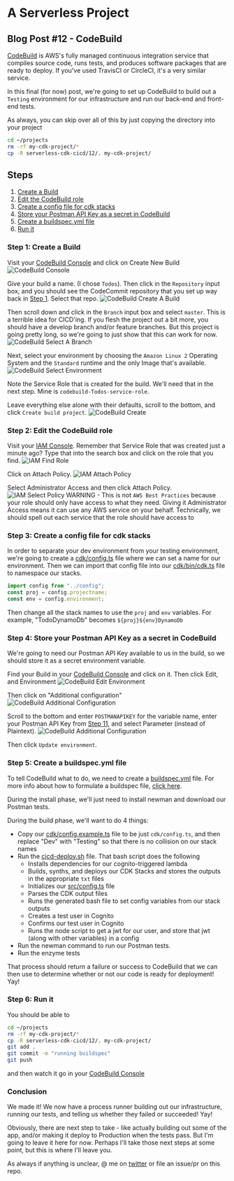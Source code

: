 # A Serverless Project

## Blog Post #12 - CodeBuild

[CodeBuild](https://aws.amazon.com/codebuild/) is AWS's fully managed continuous integration service that compiles source code, runs tests, and produces software packages that are ready to deploy. If you've used TravisCI or CircleCI, it's a very similar service.

In this final (for now) post, we're going to set up CodeBuild to build out a `Testing` environment for our infrastructure and run our back-end and front-end tests.

As always, you can skip over all of this by just copying the directory into your project

```sh
cd ~/projects
rm -rf my-cdk-project/*
cp -R serverless-cdk-cicd/12/. my-cdk-project/
```

## Steps

1. [Create a Build](#build)
1. [Edit the CodeBuild role](#iam)
1. [Create a config file for cdk stacks](#config)
1. [Store your Postman API Key as a secret in CodeBuild](#secret)
1. [Create a buildspec.yml file](#buildspec)
1. [Run it](#run)

### Step 1: Create a Build <a name="build"></a>

Visit your [CodeBuild Console](https://us-east-1.console.aws.amazon.com/codesuite/codebuild/projects?region=us-east-1) and click on Create New Build
![CodeBuild Console](../images/56_CodeBuild_Console.png)

Give your build a name. (I chose `Todos`). Then click in the `Repository` input box, and you should see the CodeCommit repository that you set up way back in [Step 1](#codecommit). Select that repo.
![CodeBuild Create A Build](../images/57_CodeBuild_Create_A_Build.png)

Then scroll down and click in the `Branch` input box and select `master`. This is a terrible idea for CICD'ing. If you flesh the project out a bit more, you should have a develop branch and/or feature branches. But this project is going pretty long, so we're going to just show that this can work for now.
![CodeBuild Select A Branch](../images/58_CodeBuild_Select_A_Branch.png)

Next, select your environment by choosing the `Amazon Linux 2` Operating System and the `Standard` runtime and the only Image that's available.
![CodeBuild Select Environment](../images/59_CodeBuild_Select_Environment.png)

Note the Service Role that is created for the build. We'll need that in the next step. Mine is `codebuild-Todos-service-role`.

Leave everything else alone with their defaults, scroll to the bottom, and click `Create build project`.
![CodeBuild Create](../images/60_CodeBuild_Create.png)

### Step 2: Edit the CodeBuild role <a name="iam"></a>

Visit your [IAM Console](https://console.aws.amazon.com/iam/home?region=us-east-1#/roles). Remember that Service Role that was created just a minute ago? Type that into the search box and click on the role that you find.
![IAM Find Role](../images/61_IAM_Find_Role.png)

Click on Attach Policy.
![IAM Attach Policy](../images/62_Attach_Policy.png)

Select Administrator Access and then click Attach Policy.
![IAM Select Policy](../images/63_Select_Policy.png)
WARNING - This is not `AWS Best Practices` because your role should only have access to what they need. Giving it Administrator Access means it can use any AWS service on your behalf. Technically, we should spell out each service that the role should have access to

### Step 3: Create a config file for cdk stacks <a name="config"></a>

In order to separate your dev environment from your testing environment, we're going to create a [cdk/config.ts](cdk/config.ts) file where we can set a name for our environment. Then we can import that config file into our [cdk/bin/cdk.ts](cdk/bin/cdk.ts) file to namespace our stacks.

```js
import config from "../config";
const proj = config.projectname;
const env = config.environment;
```

Then change all the stack names to use the `proj` and `env` variables.
For example, "TodoDynamoDb" becomes `${proj}${env}DynamoDb`

### Step 4: Store your Postman API Key as a secret in CodeBuild <a name="secret"></a>

We're going to need our Postman API Key available to us in the build, so we should store it as a secret environment variable.

Find your Build in your [CodeBuild Console](https://us-east-1.console.aws.amazon.com/codesuite/codebuild/projects?region=us-east-1) and click on it. Then click Edit, and Environment
![CodeBuild Edit Environment](../images/64_CodeBuild_Edit_Environment.png)

Then click on "Additional configuration"
![CodeBuild Additional Configuration](../images/65_CodeBuild_Additional_Configuration.png)

Scroll to the bottom and enter `POSTMANAPIKEY` for the variable name, enter your Postman API Key from [Step 11](../11#api-key), and select Parameter (instead of Plaintext).
![CodeBuild Additional Configuration](../images/66_CodeBuild_Add_Environment_Variable.png)

Then click `Update environment`.

### Step 5: Create a buildspec.yml file <a name="buildspec"></a>

To tell CodeBuild what to do, we need to create a [buildspec.yml](buildspec.yml) file. For more info about how to formulate a buildspec file, [click here](https://docs.aws.amazon.com/codebuild/latest/userguide/build-spec-ref.html).

During the install phase, we'll just need to install newman and download our Postman tests.

During the build phase, we'll want to do 4 things:

- Copy our [cdk/config.example.ts](cdk/config.example.ts) file to be just `cdk/config.ts`, and then replace "Dev" with "Testing" so that there is no collision on our stack names
- Run the [cicd-deploy.sh](cicd-deploy.sh) file. That bash script does the following
  - Installs dependencies for our cognito-triggered lambda
  - Builds, synths, and deploys our CDK Stacks and stores the outputs in the appropriate `txt` files
  - Initializes our [src/config.ts](src/config.ts) file
  - Parses the CDK output files
  - Runs the generated bash file to set config variables from our stack outputs
  - Creates a test user in Cognito
  - Confirms our test user in Cognito
  - Runs the node script to get a jwt for our user, and store that jwt (along with other variables) in a config
- Run the newman command to run our Postman tests.
- Run the enzyme tests

That process should return a failure or success to CodeBuild that we can then use to determine whether or not our code is ready for deployment! Yay!

### Step 6: Run it <a name="run"></a>

You should be able to

```sh
cd ~/projects
rm -rf my-cdk-project/*
cp -R serverless-cdk-cicd/12/. my-cdk-project/
git add .
git commit -m "running buildspec"
git push
```

and then watch it go in your [CodeBuild Console](https://us-east-1.console.aws.amazon.com/codesuite/codebuild/projects?region=us-east-1)

### Conclusion

We made it! We now have a process runner building out our infrastructure, running our tests, and telling us whether they failed or succeeded! Yay!

Obviously, there are next step to take - like actually building out some of the app, and/or making it deploy to Production when the tests pass. But I'm going to leave it here for now. Perhaps I'll take those next steps at some point, but this is where I'll leave you.

As always if anything is unclear, @ me on [twitter](https://twitter.com/murribu) or file an issue/pr on this repo.
